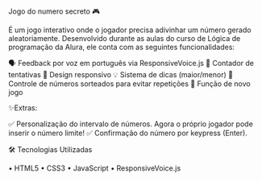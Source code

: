 Jogo do numero secreto 🎮

É um jogo interativo onde o jogador precisa adivinhar um número gerado aleatoriamente. Desenvolvido durante as aulas do curso de Lógica de programação da Alura, ele conta com as seguintes funcionalidades:

🗣️ Feedback por voz em português via ResponsiveVoice.js
🔢 Contador de tentativas
📱 Design responsivo
💡 Sistema de dicas (maior/menor)
🎲 Controle de números sorteados para evitar repetições
🔄 Função de novo jogo

✨Extras:

✅ Personalização do intervalo de números. Agora o próprio jogador pode inserir o número limite!
✅ Confirmação do número por keypress (Enter).

🛠️ Tecnologias Utilizadas

• HTML5
• CSS3
• JavaScript
• ResponsiveVoice.js
